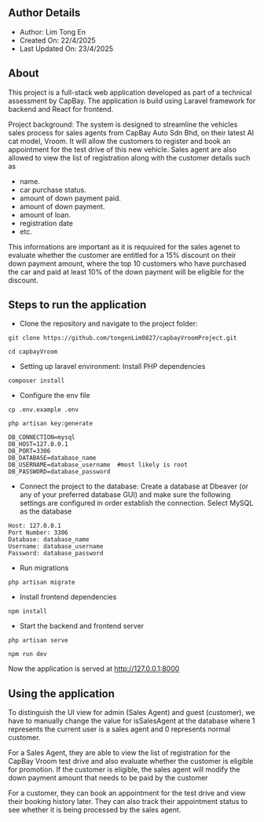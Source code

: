## Author Details
* Author: Lim Tong En
* Created On: 22/4/2025
* Last Updated On: 23/4/2025

## About

This project is a full-stack web application developed as part of a technical assessment by CapBay. The application is build using Laravel framework for backend and React for frontend.

Project background: The system is designed to streamline the vehicles sales process for sales agents from CapBay Auto Sdn Bhd, on their latest AI cat model, Vroom. It will allow the customers to register and book an appointment for the test drive of this new vehicle. Sales agent are also allowed to view the list of registration along with the customer details such as

- name.
- car purchase status.
- amount of down payment paid.
- amount of down payment.
- amount of loan.
- registration date
- etc.

This informations are important as it is requuired for the sales agenet to evaluate whether the customer are entitled for a 15% discount on their down payment amount, where the top 10 customers who have purchased the car and paid at least 10% of the down payment will be eligible for the discount.


## Steps to run the application

- Clone the repository and navigate to the project folder:

`git clone https://github.com/tongenLim0827/capbayVroomProject.git`

`cd capbayVroom`

- Setting up laravel environment: Install PHP dependencies

`composer install`

- Configure the env file

`cp .env.example .env`

`php artisan key:generate`


```
DB_CONNECTION=mysql
DB_HOST=127.0.0.1
DB_PORT=3306
DB_DATABASE=database_name
DB_USERNAME=database_username  #most likely is root
DB_PASSWORD=database_password
```


-  Connect the project to the database: Create a database at Dbeaver (or any of your preferred database GUI) and make sure the following settings are configured in order establish the connection. Select MySQL as the database
```
Host: 127.0.0.1
Port Number: 3306
Database: database_name
Username: database_username
Password: database_password
```
- Run migrations

`php artisan migrate`

- Install frontend dependencies

`npm install`

- Start the backend and frontend server

`php artisan serve`

`npm run dev`

Now the application is served at <Link>http://127.0.0.1:8000</Link>

## Using the application
To distinguish the UI view for admin (Sales Agent) and guest (customer), we have to manually change the value for isSalesAgent at the database where 1 represents the current user is a sales agent and 0 represents normal customer.

For a Sales Agent, they are able to view the list of registration for the CapBay Vroom test drive and also evaluate whether the customer is eligible for promotion. If the customer is eligible, the sales agent will modify the down payment amount that needs to be paid by the customer

For a customer, they can book an appointment for the test drive and view their booking history later. They can also track their appointment status to see whether it is being processed by the sales agent.
